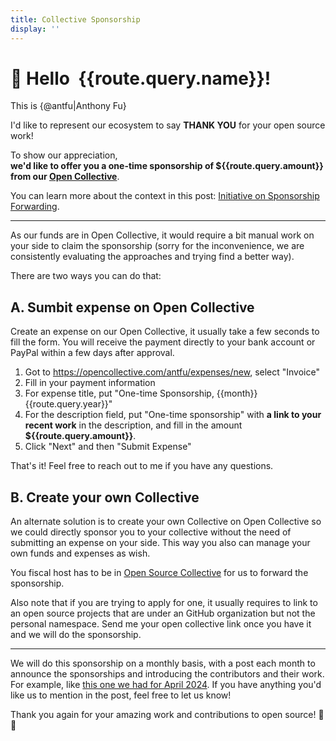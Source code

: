 ```yaml
---
title: Collective Sponsorship
display: ''
---
```


<script setup>
import { useRoute } from 'vue-router'
import { computed, nextTick } from 'vue'

const route = useRoute()

const monthes = ['January', 'February', 'March', 'April', 'May', 'June', 'July', 'August', 'September', 'October', 'November', 'December']

const month = computed(() => monthes[+route.query.month - 1])
</script>

<h1 class="flex gap-2 items-center">
👋 Hello
<img :src="`https://github.com/${route.query.github}.png`" class="!h-12 !w-12 rounded-full !m0" />
{{route.query.name}}!
</h1>

This is {@antfu|Anthony Fu}

I'd like to represent our ecosystem to say **THANK YOU** for your open source work!

To show our appreciation,<br>**we'd like to offer you a one-time sponsorship of <span>${{route.query.amount}}</span> from our [Open Collective](https://opencollective.com/antfu)**.

You can learn more about the context in this post: [Initiative on Sponsorship Forwarding](https://antfu.me/posts/sponsorship-forwarding).

---

As our funds are in Open Collective, it would require a bit manual work on your side to claim the sponsorship (sorry for the inconvenience, we are consistently evaluating the approaches and trying find a better way).

There are two ways you can do that:

## A. Sumbit expense on Open Collective

Create an expense on our Open Collective, it usually take a few seconds to fill the form. You will receive the payment directly to your bank account or PayPal within a few days after approval.

1. Got to https://opencollective.com/antfu/expenses/new, select "Invoice"
2. Fill in your payment information
3. For expense title, put <TextCopy inline font-bold :slice="[1, -1]">"One-time Sponsorship, {{month}} {{route.query.year}}"</TextCopy>
4. For the description field, put <TextCopy inline font-bold :slice="[1, -1]">"One-time sponsorship"</TextCopy> with **a link to your recent work** in the description, and fill in the amount **${{route.query.amount}}**.
5. Click "Next" and then "Submit Expense"

That's it! Feel free to reach out to me if you have any questions.

## B. Create your own Collective

An alternate solution is to create your own Collective on Open Collective so we could directly sponsor you to your collective without the need of submitting an expense on your side. This way you also can manage your own funds and expenses as wish.

You fiscal host has to be in [Open Source Collective](https://opencollective.com/opensource) for us to forward the sponsorship.

Also note that if you are trying to apply for one, it usually requires to link to an open source projects that are under an GitHub organization but not the personal namespace. Send me your open collective link once you have it and we will do the sponsorship.

---

We will do this sponsorship on a monthly basis, with a post each month to announce the sponsorships and introducing the contributors and their work. For example, like [this one we had for April 2024](https://opencollective.com/antfu/updates/anthony-collective-redistribution-april-2024). If you have anything you'd like us to mention in the post, feel free to let us know!

Thank you again for your amazing work and contributions to open source! 🙏 💖

